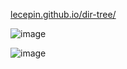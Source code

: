 [lecepin.github.io/dir-tree/](lecepin.github.io/dir-tree/)

![image](https://user-images.githubusercontent.com/11046969/216960864-01c972f5-7728-4535-868b-f265d7213240.png)

![image](https://user-images.githubusercontent.com/11046969/216960996-3659e975-b068-4317-b81e-4c0170af8a1b.png)
